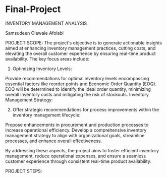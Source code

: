 # Final-Project


INVENTORY MANAGEMENT ANALYSIS

Samsudeen Olawale Afolabi


PROJECT SCOPE:  The project's objective is to generate actionable insights aimed at enhancing inventory management practices, cutting costs, and elevating the overall customer experience by ensuring real-time product availability. The key focus areas include:



1) Optimizing Inventory Levels:

Provide recommendations for optimal inventory levels encompassing essential factors like reorder points and Economic Order Quantity (EOQ).
EOQ will be determined to identify the ideal order quantity, minimizing overall inventory costs and mitigating the risk of stockouts.
Inventory Management Strategy:


2) Offer strategic recommendations for process improvements within the inventory management lifecycle:

Propose enhancements in procurement and production processes to increase operational efficiency.
Develop a comprehensive inventory management strategy to align with organizational goals, streamline processes, and enhance overall effectiveness.




By addressing these aspects, the project aims to foster efficient inventory management, reduce operational expenses, and ensure a seamless customer experience through consistent real-time product availability.














PROJECT STEPS: 
